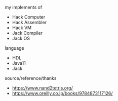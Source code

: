 my implements of
- Hack Computer
- Hack Assembler
- Hack VM
- Jack Compiler
- Jack OS

language
- HDL
- Java11
- Jack

source/reference/thanks
- https://www.nand2tetris.org/
- https://www.oreilly.co.jp/books/9784873117126/

